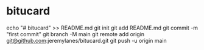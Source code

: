# bitucard
echo "# bitucard" >> README.md
git init
git add README.md
git commit -m "first commit"
git branch -M main
git remote add origin git@github.com:jeremylanes/bitucard.git
git push -u origin main